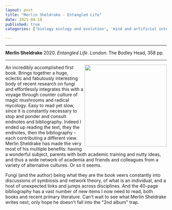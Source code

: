 ```yaml
---
layout: post
title: "Merlin Sheldrake - Entangled Life"
date: 2021-04-18
published: true
categories: ['biology ecology and evolution', 'mind and artificial intelligence']

---
```



***
<b>Merlin Sheldrake</b> 2020. _Entangled Life_.  London: The Bodley Head, 358 pp.

***
<img width="256" align="right" src="https://www.penguin.co.uk/content/dam/prh/books/111/1115381/9781847925190.jpg.transform/PRHDesktopWide_small/image.jpg" alt="">  

An incredibly accomplished first book. Brings together a huge, eclectic and fabulously interesting body of recent research on fungi and effortlessly integrates this with a voyage through counter culture of magic mushrooms and radical mycology.  Easy to read yet slow, since it is constantly necessary to stop and ponder and consult endnotes and bibliography.  Indeed I ended up reading the text, they the endnotes, then the bibliography - each contributing a different view.  Merlin Sheldrake has made the very most of his multiple benefits: having a wonderful subject, parents with both academic training and nutty ideas, and thus a wide network of academia and friends and colleagues from a variety of alternative cultures.  Or so it seems.  

Fungi (and the author) being what they are the book veers constantly into discussions of symbiosis and network theory, of what is an individual, and a host of unexpected links and jumps across disciplines.   And the 40-page bibliography has a vast number of new items I now need to read, both books and recent primary literature.  Can't wait to see what Merlin Sheldrake writes next, only hope he doesn't fall into the "2nd album" trap. 

